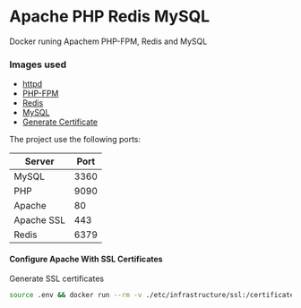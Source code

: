 # Apache PHP Redis MySQL

Docker runing Apachem PHP-FPM, Redis and MySQL

### Images used

- [httpd](https://hub.docker.com/layers/httpd/library/httpd/2.4.41-alpine/images/sha256-4df91a8788e987e74b16b02e328b204fc1fe8329143dc249be7e37d330277ba1)
- [PHP-FPM](https://hub.docker.com/layers/php/library/php/7.4.5-fpm-alpine/images/sha256-797c1e43838377697511f3ac06e1ae741f257f89f2ede06da37e647dd6d05ccb)
- [Redis](https://hub.docker.com/layers/redis/library/redis/5.0.7-alpine/images/sha256-166c09afbde11b339de35a8a894556584a17e21256ca7dd8a60c879fcda8fb1d)
- [MySQL](https://hub.docker.com/layers/mysql/library/mysql/8/images/sha256-09de7b17af0c17d397e6b69ff841756b80074aed00c1e91d7bc0f3caa5512113)
- [Generate Certificate](https://hub.docker.com/r/jacoelho/generate-certificate)

The project use the following ports:

| **Server** | **Port** |
| ---------- | -------- |
| MySQL      | 3360     |
| PHP | 9090 |
| Apache | 80 |
| Apache SSL | 443 |
| Redis | 6379 |

#### Configure Apache With SSL Certificates

Generate SSL certificates

```bash
source .env && docker run --rm -v ./etc/infrastructure/ssl:/certificates -e "SERVER=$APACHE_HOST" jacoelho/generate-certificate
```

